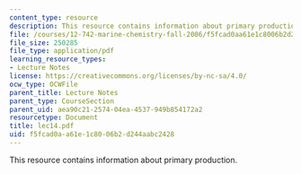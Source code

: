 ```yaml
---
content_type: resource
description: This resource contains information about primary production.
file: /courses/12-742-marine-chemistry-fall-2006/f5fcad0aa61e1c8006b2d244aabc2428_lec14.pdf
file_size: 250285
file_type: application/pdf
learning_resource_types:
- Lecture Notes
license: https://creativecommons.org/licenses/by-nc-sa/4.0/
ocw_type: OCWFile
parent_title: Lecture Notes
parent_type: CourseSection
parent_uid: aea90c21-2574-04ea-4537-949b854172a2
resourcetype: Document
title: lec14.pdf
uid: f5fcad0a-a61e-1c80-06b2-d244aabc2428
---
```

This resource contains information about primary production.